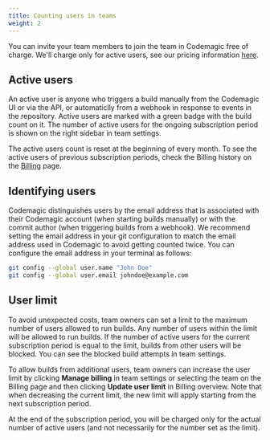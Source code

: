 ```yaml
---
title: Counting users in teams
weight: 2
---
```


You can invite your team members to join the team in Codemagic free of charge. We'll charge only for active users, see our pricing information [here](https://codemagic.io/pricing/).

## Active users

An active user is anyone who triggers a build manually from the Codemagic UI or via the API, or automaticlly from a webhook in response to events in the repository. Active users are marked with a green badge with the build count on it. The number of active users for the ongoing subscription period is shown on the right sidebar in team settings.

The active users count is reset at the beginning of every month. To see the active users of previous subscription periods, check the Billing history on the [Billing](../billing/billing) page.

## Identifying users

Codemagic distinguishes users by the email address that is associated with their Codemagic account (when starting builds manually) or with the commit author (when triggering builds from a webhook). We recommend setting the email address in your git configuration to match the email address used in Codemagic to avoid getting counted twice. You can configure the email address in your terminal as follows:

```bash
git config --global user.name "John Doe"
git config --global user.email johndoe@example.com
```

## User limit

To avoid unexpected costs, team owners can set a limit to the maximum number of users allowed to run builds. Any number of users within the limit will be allowed to run builds. If the number of active users for the current subscription period is equal to the limit, builds from other users will be blocked. You can see the blocked build attempts in team settings. 

To allow builds from additional users, team owners can increase the user limit by clicking **Manage billing** in team settings or selecting the team on the Billing page and then clicking **Update user limit** in Billing overview. Note that when decreasing the current limit, the new limit will apply starting from the next subscription period.

At the end of the subscription period, you will be charged only for the actual number of active users (and not necessarily for the number set as the limit).
